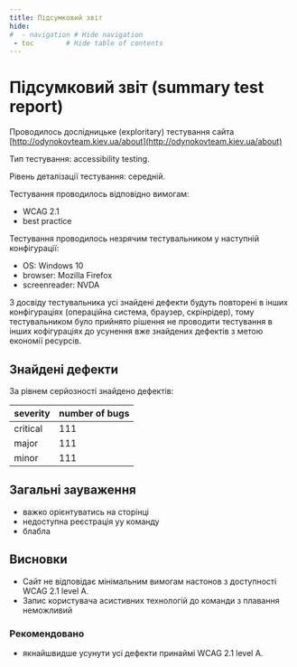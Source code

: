 ```yaml
---
title: Підсумковий звіт
hide:
#  - navigation # Hide navigation
 - toc        # Hide table of contents
---
```

# Підсумковий звіт (summary test report)

Проводилось дослідницьке (exploritary) тестування сайта [http://odynokovteam.kiev.ua/about](http://odynokovteam.kiev.ua/about)

Тип тестування: accessibility testing.

Рівень деталізації тестування: середній.

Тестування проводилось відповідно вимогам:

- WCAG 2.1
- best practice

Тестування проводилось незрячим тестувальником у наступній конфігурації:

- OS: Windows 10
- browser: Mozilla Firefox
- screenreader: NVDA

З досвіду тестувальника усі знайдені дефекти будуть повторені в інших конфігураціях 
(операційна система, браузер, скрінрідер), 
тому тестувальником було прийнято рішення 
не проводити тестування в інших кофігураціях 
до усунення вже знайдених дефектів 
з метою економії ресурсів.

## Знайдені дефекти

За рівнем серйозності знайдено дефектів:

severity|number of bugs
-|-
critical|111
major|111
minor|111

## Загальні зауваження

- важко орієнтуватись на сторінці
- недоступна реєстрація уу команду
- блабла

## Висновки

- Сайт не відповідає мінімальним вимогам настонов з доступності WCAG 2.1 level A.
- Запис користувача асистивних технологій до команди з плавання неможливий

### Рекомендовано

- якнайшвидше усунути усі дефекти принаймі WCAG 2.1 level A.
